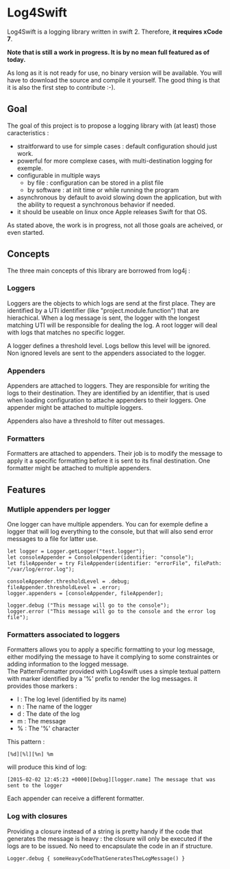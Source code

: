 # Log4Swift
Log4Swift is a logging library written in swift 2. Therefore, **it requires xCode 7**.

**Note that is still a work in progress. It is by no mean full featured as of today.**

As long as it is not ready for use, no binary version will be available. You will have to download the source and compile it yourself. The good thing is that it is also the first step to contribute :-).


## Goal
The goal of this project is to propose a logging library with (at least) those caracteristics :

* straitforward to use for simple cases : default configuration should just work.
* powerful for more complexe cases, with multi-destination logging for exemple.
* configurable in multiple ways
    * by file : configuration can be stored in a plist file
    * by software : at init time or while running the program
* asynchronous by default to avoid slowing down the application, but with the ability to request a synchronous behavior if needed.
* it should be useable on linux once Apple releases Swift for that OS.

As stated above, the work is in progress, not all those goals are acheived, or even started.

## Concepts
The three main concepts of this library are borrowed from log4j :

### Loggers
Loggers are the objects to which logs are send at the first place.
They are identified by a UTI identifier (like "project.module.function") that are hierachical. When a log message is sent, the logger with the longest matching UTI will be responsible for dealing the log.
A root logger will deal with logs that matches no specific logger.

A logger defines a threshold level. Logs bellow this level will be ignored. Non ignored levels are sent to the appenders associated to the logger.

### Appenders
Appenders are attached to loggers. They are responsible for writing the logs to their destination. They are identified by an identifier, that is used when loading configuration to attache appenders to their loggers. One appender might be attached to multiple loggers.

Appenders also have a threshold to filter out messages.

### Formatters
Formatters are attached to appenders. Their job is to modify the message to apply it a specific formatting before it is sent to its final destination. One formatter might be attached to multiple appenders.

## Features
### Mutliple appenders per logger
One logger can have multiple appenders. You can for exemple define a logger that will log everything to the console, but that will also send error messages to a file for latter use.

```
let logger = Logger.getLogger("test.logger");
let consoleAppender = ConsoleAppender(identifier: "console");
let fileAppender = try FileAppender(identifier: "errorFile", filePath: "/var/log/error.log");

consoleAppender.thresholdLevel = .debug;
fileAppender.thresholdLevel = .error;
logger.appenders = [consoleAppender, fileAppender];

logger.debug ("This message will go to the console");
logger.error ("This message will go to the console and the error log file");
```

### Formatters associated to loggers
Formatters allows you to apply a specific formatting to your log message, either modifying the message to have it complying to some constraintes or adding information to the logged message.  
The PatternFormatter provided with Log4swift uses a simple textual pattern with marker identified by a '%' prefix to render the log messages. it provides those markers :

* l : The log level (identified by its name)
* n : The name of the logger
* d : The date of the log
* m : The message
* % : The '%' character

This pattern :  
```
[%d][%l][%n] %m
```  
will produce this kind of log:  
```
[2015-02-02 12:45:23 +0000][Debug][logger.name] The message that was sent to the logger
```

Each appender can receive a different formatter.

### Log with closures
Providing a closure instead of a string is pretty handy if the code that generates the message is heavy : the closure will only be executed if the logs are to be issued. No need to encapsulate the code in an if structure.

```
Logger.debug { someHeavyCodeThatGeneratesTheLogMessage() }
```